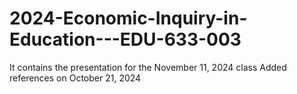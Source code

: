 # 2024-Economic-Inquiry-in-Education---EDU-633-003
 It contains the presentation for the November 11, 2024 class
 Added references on October 21, 2024
